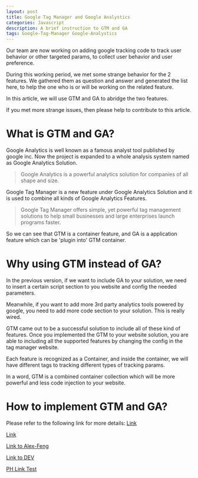 ```yaml
---
layout: post
title: Google Tag Manager and Google Analystics
categories: Javascript
description: A brief instruction to GTM and GA
tags: Google-Tag-Manager Google-Analystics
---
```


Our team are now working on adding google tracking code to track user behavior or other targeted params, to collect user behavior and user preference.

During this working period, we met some strange behavior for the 2 features. We gathered them as question and answer and generated the list here, to help the one who is or will be working on the related feature.

In this article, we will use GTM and GA to abridge the two features.

If you met more strange issues, then please help to contribute to this article.

# What is GTM and GA?
Google Analytics is well known as a famous analyst tool published by google inc. Now the project is expanded to a whole analysis system named as Google Analytics Solution. 

>Google Analytics is a powerful analytics solution for companies of all shape and size.

Google Tag Manager is a new feature under Google Analytics Solution and it is used to combine all kinds of Google Analytics Features.

>Google Tag Manager offers simple, yet powerful tag management solutions to help small businesses and large enterprises launch programs faster.

So we can see that GTM is a container feature, and GA is a application feature which can be 'plugin into' GTM container.

# Why using GTM instead of GA?
In the previous version, if we want to include GA to your solution, we need to insert a certain script section to you website and config the needed parameters.

Meanwhile, if you want to add more 3rd party analytics tools powered by google, you need to add more code section to your solution. This is really wired.

GTM came out to be a successful solution to include all of these kind of features. Once you implemented the GTM to your website solution, you are able to including all the supported features by changing the config in the tag manager website.

Each feature is recognized as a Container, and inside the container, we will have different tags to tracking different types of tracking params.

In a word, GTM is a combined container collection which will be more powerful and less code injection to your website.

# How to implement GTM and GA?

Please refer to the following link for more details:
[Link](https://support.google.com/tagmanager/answer/6102821?hl=en&ref_topic=3441530)

[Link](http://westore.farfetch.cn/home?utm_source=analystics_test&utm_medium=referral&utm_campaigns=FF_PROMO_TEST)

[Link to Alex-Feng](http://www.alex-feng.com/home?utm_source=wechat&utm_medium=affiliate&utm_campaign=PHCN)

[Link to DEV](http://westore-dev.farfetch.net/home?utm_source=ipinyou&utm_medium=display&utm_campaign=CN_WeChatMP_PROS_WeChatStoreX20_Link)

[PH Link Test](http://www.alex-feng.com/home?clickref=1101l4DeH6ir&utm_source=test_george&utm_medium=affiliate&utm_campaign=PHCN&utm_term=CNNetwork&pid=performancehorizon_int&c=test_george&clickid=1101l4DeH6ir&af_siteid=1100l17836&af_sub_siteid=1011l267&af_cost_model=CPA&af_channel=affiliate&is_retargeting=true)
